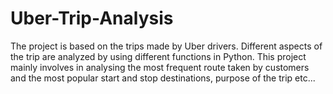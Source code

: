 # Uber-Trip-Analysis
The project is based on the trips made by Uber drivers. Different aspects of the trip are analyzed by using different functions in Python. This project mainly involves in analysing the most frequent route taken by customers and the most popular start and stop destinations, purpose of the trip etc...
